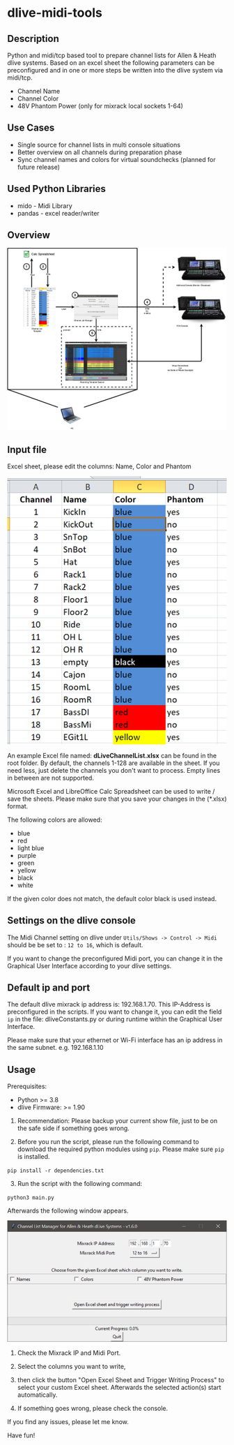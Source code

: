 # dlive-midi-tools
## Description
Python and midi/tcp based tool to prepare channel lists for Allen &amp; Heath dlive systems. Based on an excel sheet the following parameters can be preconfigured and in one or more steps be written into the dlive system via midi/tcp. 
- Channel Name
- Channel Color
- 48V Phantom Power (only for mixrack local sockets 1-64)

## Use Cases
* Single source for channel lists in multi console situations
* Better overview on all channels during preparation phase
* Sync channel names and colors for virtual soundchecks (planned for future release)

## Used Python Libraries
* mido - Midi Library
* pandas - excel reader/writer

## Overview
![Overview](overview.drawio.png)

## Input file
Excel sheet, please edit the columns: Name, Color and Phantom

![Excel](excel.png)

An example Excel file named: **dLiveChannelList.xlsx** can be found in the root folder. 
By default, the channels 1-128 are available in the sheet. If you need less, 
just delete the channels you don't want to process. Empty lines in between are not supported.

Microsoft Excel and LibreOffice Calc Spreadsheet can be used to write / save the sheets.
Please make sure that you save your changes in the (*.xlsx) format. 

The following colors are allowed:
* blue
* red 
* light blue 
* purple 
* green 
* yellow 
* black
* white

If the given color does not match, the default color black is used instead.

## Settings on the dlive console
The Midi Channel setting on dlive under `Utils/Shows -> Control -> Midi` should be be set to : `12 to 16`, which is default.

If you want to change the preconfigured Midi port, you can change it in the Graphical User Interface according to your dlive settings. 

## Default ip and port
The default dlive mixrack ip address is: 192.168.1.70. This IP-Address is preconfigured in the scripts. If you want to 
change it, you can edit the field `ip` in the file: dliveConstants.py or during runtime within the Graphical User Interface.  

Please make sure that your ethernet or Wi-Fi interface has an ip address in the same subnet. e.g. 192.168.1.10
 

## Usage
Prerequisites: 
* Python >= 3.8
* dlive Firmware: >= 1.90

1. Recommendation: Please backup your current show file, just to be on the safe side if something goes wrong.

2. Before you run the script, please run the following command to download the required python modules using `pip`. Please make sure `pip` is installed.

`pip install -r dependencies.txt`

3. Run the script with the following command: 

`python3 main.py`

Afterwards the following window appears. 

![Gui](gui.png)

1. Check the Mixrack IP and Midi Port.

2. Select the columns you want to write, 

3. then click the button "Open Excel Sheet and Trigger Writing Process" to select your custom Excel sheet. Afterwards the selected action(s) start automatically.

4. If something goes wrong, please check the console.

If you find any issues, please let me know.

Have fun!